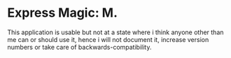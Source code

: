 Express Magic: M.
=======

This application is usable but not at a state where i think anyone other than me can or should use it, hence i will not document it, increase version numbers or take care of backwards-compatibility.
